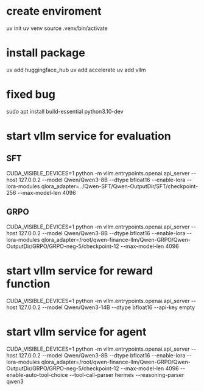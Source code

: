 # create enviroment
uv init 
uv venv 
source .venv/bin/activate

# install package
uv add huggingface_hub
uv add accelerate
uv add vllm

# fixed bug
sudo apt install build-essential python3.10-dev

# start vllm service for evaluation
## SFT 
CUDA_VISIBLE_DEVICES=1 python -m vllm.entrypoints.openai.api_server --host 127.0.0.2 --model Qwen/Qwen3-8B --dtype bfloat16 --enable-lora --lora-modules  qlora_adapter=../Qwen-SFT/Qwen-OutputDir/SFT/checkpoint-256 --max-model-len 4096
## GRPO 
CUDA_VISIBLE_DEVICES=1 python -m vllm.entrypoints.openai.api_server --host 127.0.0.2 --model Qwen/Qwen3-8B --dtype bfloat16 --enable-lora --lora-modules  qlora_adapter=/root/qwen-finance-llm/Qwen-GRPO/Qwen-OutputDir/GRPO/GRPO-neg-5/checkpoint-12  --max-model-len 4096

# start vllm service for reward function
CUDA_VISIBLE_DEVICES=1 python -m vllm.entrypoints.openai.api_server --host 127.0.0.2 --model Qwen/Qwen3-14B --dtype bfloat16 --api-key empty 

# start vllm service for agent
CUDA_VISIBLE_DEVICES=1 python -m vllm.entrypoints.openai.api_server --host 127.0.0.2 --model Qwen/Qwen3-8B --dtype bfloat16 --enable-lora --lora-modules  qlora_adapter=/root/qwen-finance-llm/Qwen-GRPO/Qwen-OutputDir/GRPO/GRPO-neg-5/checkpoint-12  --max-model-len 4096 --enable-auto-tool-choice --tool-call-parser hermes --reasoning-parser qwen3 
